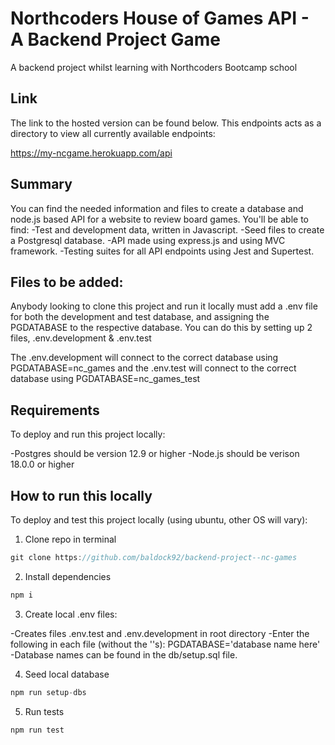 # Northcoders House of Games API -  A Backend Project Game
A backend project whilst learning with Northcoders Bootcamp school

## Link
The link to the hosted version can be found below. This endpoints acts as a directory to view all currently available endpoints:

https://my-ncgame.herokuapp.com/api


## Summary

You can find the needed information and files to create a database and node.js based API for a website to review board games.
You'll be able to find:
-Test and development data, written in Javascript.
-Seed files to create a Postgresql database.
-API made using express.js and using MVC framework.
-Testing suites for all API endpoints using Jest and Supertest.


## Files to be added:

Anybody looking to clone this project and run it locally must add a .env file for both the development and test database, and assigning the PGDATABASE to the respective database.
You can do this by setting up 2 files, .env.development & .env.test 

The .env.development will connect to the correct database using PGDATABASE=nc_games and the .env.test will connect to the correct database using PGDATABASE=nc_games_test

## Requirements
To deploy and run this project locally:

-Postgres should be version 12.9 or higher
-Node.js should be verison 18.0.0 or higher

## How to run this locally
To deploy and test this project locally (using ubuntu, other OS will vary):
1. Clone repo in terminal
```js
git clone https://github.com/baldock92/backend-project--nc-games
```
2. Install dependencies
```js
npm i
```
3. Create local .env files:

-Creates files .env.test and .env.development in root directory
-Enter the following in each file (without the ''s):
        PGDATABASE='database name here'
-Database names can be found in the db/setup.sql file.

4. Seed local database
```js
npm run setup-dbs
```
5. Run tests
```js
npm run test
